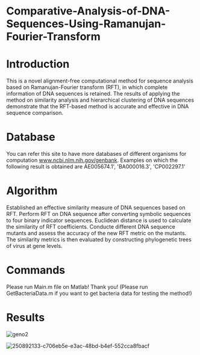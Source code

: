 # Comparative-Analysis-of-DNA-Sequences-Using-Ramanujan-Fourier-Transform
# Introduction
This is a novel alignment-free computational method for sequence analysis based on Ramanujan-Fourier transform (RFT), in which complete information of DNA sequences is retained. The results of applying the method on similarity analysis and  hierarchical clustering of DNA sequences demonstrate that the  RFT-based method is accurate and effective in DNA sequence comparison.

# Database
 You can refer this site to have more databases of different organisms for computation www.ncbi.nlm.nih.gov/genbank. Examples on which the following result is obtained are AE005674.1', 'BA000016.3', 'CP002297.1'

# Algorithm
Established an effective similarity measure of DNA sequences based on RFT. Perform RFT on DNA sequence after converting symbolic sequences to four binary indicator sequences. Euclidean distance is used to calculate the similarity of RFT coefficients. Conducte different DNA sequence mutants and assess the accuracy of the new RFT metric on the mutants. The similarity metrics is then evaluated by constructing phylogenetic trees of virus at gene levels.

# Commands 
Please run Main.m file on Matlab! Thank you!
(Please run GetBacteriaData.m if you want to get bacteria data for testing the method!)

# Results

![geno2](https://github.com/abhishek12071/Genocode/assets/92369178/46589975-afa6-4788-ac2d-d673ac184dc8)

![250892133-c706eb5e-e3ac-48bd-b4ef-552cca8fbacf](https://github.com/abhishek12071/Genocode/assets/92369178/6344ea58-9d70-4f65-8bb6-aedfbd9b1ccd)


